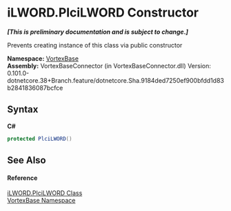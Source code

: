 # iLWORD.PlciLWORD Constructor 
 _**\[This is preliminary documentation and is subject to change.\]**_

Prevents creating instance of this class via public constructor

**Namespace:**&nbsp;<a href="N_VortexBase.md">VortexBase</a><br />**Assembly:**&nbsp;VortexBaseConnector (in VortexBaseConnector.dll) Version: 0.101.0-dotnetcore.38+Branch.feature/dotnetcore.Sha.9184ded7250ef900bfdd1d83b2841836087bcfce

## Syntax

**C#**<br />
``` C#
protected PlciLWORD()
```


## See Also


#### Reference
<a href="T_VortexBase_iLWORD_PlciLWORD.md">iLWORD.PlciLWORD Class</a><br /><a href="N_VortexBase.md">VortexBase Namespace</a><br />